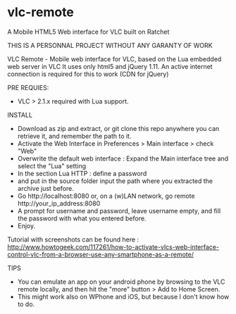 # vlc-remote
A Mobile HTML5 Web interface for VLC built on Ratchet

THIS IS A PERSONNAL PROJECT WITHOUT ANY GARANTY OF WORK

VLC Remote - Mobile web interface for VLC, based on the Lua embedded web server in VLC
It uses only html5 and jQuery 1.11.
An active internet connection is required for this to work (CDN for jQuery)

PRE REQUIES:
* VLC > 2.1.x required with Lua support.

INSTALL
* Download as zip and extract, or git clone this repo anywhere you can retrieve it, and remember the path to it.
* Activate the Web Interface in Preferences > Main interface > check "Web"
* Overwrite the default web interface : Expand the Main interface tree and select the "Lua" setting
* In the section Lua HTTP : define a password
* and put in the source folder input the path where you extracted the archive just before.
* Go http://localhost:8080 or, on a (w)LAN network, go remote 
http://your_ip_address:8080
* A prompt for username and password, leave username empty, and fill the password with what you entered before.
* Enjoy.

Tutorial with screenshots can be found here : 
http://www.howtogeek.com/117261/how-to-activate-vlcs-web-interface-control-vlc-from-a-browser-use-any-smartphone-as-a-remote/

TIPS 
* You can emulate an app on your android phone by browsing to the VLC remote locally,
and then hit the "more" button > Add to Home Screen.
* This might work also on WPhone and iOS, but because I don't know how to do.
